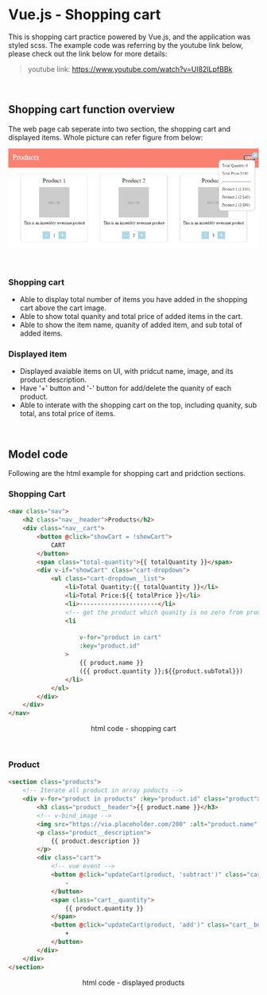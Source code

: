# Vue.js - Shopping cart

This is shopping cart practice powered by Vue.js, and the application was styled scss. The example code was referring by the youtube link below, please check out the link below for more details:
>youtube link: https://www.youtube.com/watch?v=Ul82ILpfBBk

<br/>

## Shopping cart function overview

The web page cab seperate into two section, the shopping cart and displayed items. Whole picture can refer figure from below:

![image](https://github.com/TheNickDeveloper/VuePractice101/blob/main/shopping%20cart/shoppingCart.png)

<br/>

### Shopping cart
* Able to display total number of items you have added in the shopping cart above the cart image.
* Able to show total quanity and total price of added items in the cart.
* Able to show the item name, quanity of added item, and sub total of added items.

### Displayed item
* Displayed avaiable items on UI, with pridcut name, image, and its product description.
* Have '+' button and '-' button for add/delete the quanity of each product.
* Able to interate with the shopping cart on the top, including quanity, sub total, ans total price of items.  

<br/>

## Model code
Following are the html example for shopping cart and pridction sections.
<br/>

### Shopping Cart
```html
<nav class="nav">
    <h2 class="nav__header">Products</h2>
    <div class="nav__cart">
        <button @click="showCart = !showCart">
            CART
        </button>
        <span class="total-quantity">{{ totalQuantity }}</span>
        <div v-if="showCart" class="cart-dropdown">
            <ul class="cart-dropdown__list">
                <li>Total Quantity:{{ totalQuantity }}</li>
                <li>Total Price:${{ totalPrice }}</li>
                <li>----------------------</li>
                <!-- get the product which quanity is no zero from produts -->
                <li
                    
                    v-for="product in cart"
                    :key="product.id"
                >
                    {{ product.name }} 
                    ({{ product.quantity }};${{product.subTotal}})
                </li>
            </ul>
        </div>
    </div>
</nav>
```
<p align = "center">html code - shopping cart</p>

<br>

### Product

```html
<section class="products">
    <!-- Iterate all product in array poducts -->
    <div v-for="product in products" :key="product.id" class="product">
        <h3 class="product__header">{{ product.name }}</h3>
        <!-- v-bind_image -->
        <img src="https://via.placeholder.com/200" :alt="product.name" class="product__image">
        <p class="product__description">
            {{ product.description }}
        </p>
        <div class="cart">
            <!-- vue event -->
            <button @click="updateCart(product, 'subtract')" class="cart__button">
                -
            </button>
            <span class="cart__quantity">
                {{ product.quantity }}
            </span>
            <button @click="updateCart(product, 'add')" class="cart__button">
                +
            </button>
        </div>
    </div>
</section>
```
<p align = "center">html code - displayed products</p>